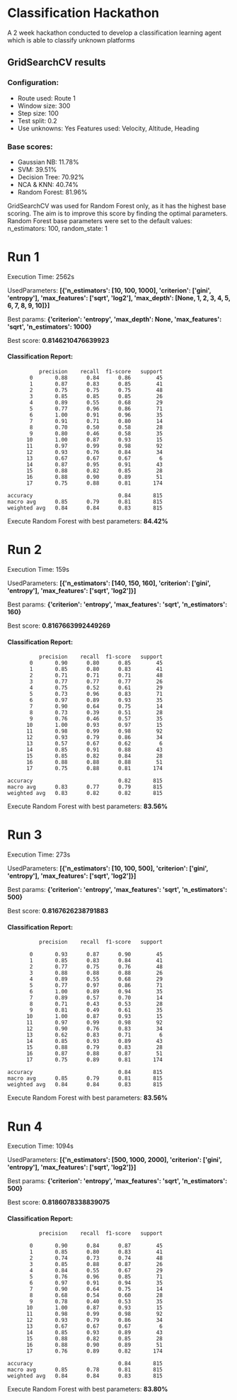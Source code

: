 # Classification Hackathon
A 2 week hackathon conducted to develop a classification learning agent which is able to classify unknown platforms

## GridSearchCV results

### Configuration:
* Route used: Route 1
* Window size: 300
* Step size: 100
* Test split: 0.2
* Use unknowns: Yes
Features used: Velocity, Altitude, Heading

### Base scores:
* Gaussian NB: 11.78%
* SVM: 39.51%
* Decision Tree: 70.92%
* NCA & KNN: 40.74%
* Random Forest: 81.96%

GridSearchCV was used for Random Forest only, as it has the highest base scoring. The aim is to improve this score by finding the optimal parameters.
Random Forest base parameters were set to the default values: n_estimators: 100, random_state: 1

# Run 1
Execution Time: 2562s

UsedParameters: **[{'n_estimators': [10, 100, 1000], 'criterion': ['gini', 'entropy'], 'max_features': ['sqrt', 'log2'], 'max_depth': [None, 1, 2, 3, 4, 5, 6, 7, 8, 9, 10]}]**

Best params: **{'criterion': 'entropy', 'max_depth': None, 'max_features': 'sqrt', 'n_estimators': 1000}**

Best score: **0.8146210476639923**

#### Classification Report:
              precision    recall  f1-score   support
           0       0.88      0.84      0.86        45
           1       0.87      0.83      0.85        41
           2       0.75      0.75      0.75        48
           3       0.85      0.85      0.85        26
           4       0.89      0.55      0.68        29
           5       0.77      0.96      0.86        71
           6       1.00      0.91      0.96        35
           7       0.91      0.71      0.80        14
           8       0.70      0.50      0.58        28
           9       0.80      0.46      0.58        35
          10       1.00      0.87      0.93        15
          11       0.97      0.99      0.98        92
          12       0.93      0.76      0.84        34
          13       0.67      0.67      0.67         6
          14       0.87      0.95      0.91        43
          15       0.88      0.82      0.85        28
          16       0.88      0.90      0.89        51
          17       0.75      0.88      0.81       174

    accuracy                           0.84       815
    macro avg      0.85      0.79      0.81       815
    weighted avg   0.84      0.84      0.83       815

Execute Random Forest with best parameters: **84.42%**

# Run 2
Execution Time: 159s

UsedParameters: **[{'n_estimators': [140, 150, 160], 'criterion': ['gini', 'entropy'], 'max_features': ['sqrt', 'log2']}]**

Best params: **{'criterion': 'entropy', 'max_features': 'sqrt', 'n_estimators': 160}**

Best score: **0.8167663992449269**

#### Classification Report:
              precision    recall  f1-score   support
           0       0.90      0.80      0.85        45
           1       0.85      0.80      0.83        41
           2       0.71      0.71      0.71        48
           3       0.77      0.77      0.77        26
           4       0.75      0.52      0.61        29
           5       0.73      0.96      0.83        71
           6       0.97      0.89      0.93        35
           7       0.90      0.64      0.75        14
           8       0.73      0.39      0.51        28
           9       0.76      0.46      0.57        35
          10       1.00      0.93      0.97        15
          11       0.98      0.99      0.98        92
          12       0.93      0.79      0.86        34
          13       0.57      0.67      0.62         6
          14       0.85      0.91      0.88        43
          15       0.85      0.82      0.84        28
          16       0.88      0.88      0.88        51
          17       0.75      0.88      0.81       174

    accuracy                           0.82       815
    macro avg      0.83      0.77      0.79       815
    weighted avg   0.83      0.82      0.82       815

Execute Random Forest with best parameters: **83.56%**

# Run 3
Execution Time: 273s

UsedParameters: **[{'n_estimators': [10, 100, 500], 'criterion': ['gini', 'entropy'], 'max_features': ['sqrt', 'log2']}]**

Best params: **{'criterion': 'entropy', 'max_features': 'sqrt', 'n_estimators': 500}**

Best score: **0.8167626238791883**

#### Classification Report:
              precision    recall  f1-score   support

           0       0.93      0.87      0.90        45
           1       0.85      0.83      0.84        41
           2       0.77      0.75      0.76        48
           3       0.88      0.88      0.88        26
           4       0.89      0.55      0.68        29
           5       0.77      0.97      0.86        71
           6       1.00      0.89      0.94        35
           7       0.89      0.57      0.70        14
           8       0.71      0.43      0.53        28
           9       0.81      0.49      0.61        35
          10       1.00      0.87      0.93        15
          11       0.97      0.99      0.98        92
          12       0.90      0.76      0.83        34
          13       0.62      0.83      0.71         6
          14       0.85      0.93      0.89        43
          15       0.88      0.79      0.83        28
          16       0.87      0.88      0.87        51
          17       0.75      0.89      0.81       174

    accuracy                           0.84       815
    macro avg      0.85      0.79      0.81       815
    weighted avg   0.84      0.84      0.83       815


Execute Random Forest with best parameters: **83.56%**

# Run 4
Execution Time: 1094s

UsedParameters: **[{'n_estimators': [500, 1000, 2000], 'criterion': ['gini', 'entropy'], 'max_features': ['sqrt', 'log2']}]**

Best params: **{'criterion': 'entropy', 'max_features': 'sqrt', 'n_estimators': 500}**

Best score: **0.8186078338839075**

#### Classification Report:
              precision    recall  f1-score   support

           0       0.90      0.84      0.87        45
           1       0.85      0.80      0.83        41
           2       0.74      0.73      0.74        48
           3       0.85      0.88      0.87        26
           4       0.84      0.55      0.67        29
           5       0.76      0.96      0.85        71
           6       0.97      0.91      0.94        35
           7       0.90      0.64      0.75        14
           8       0.68      0.54      0.60        28
           9       0.78      0.40      0.53        35
          10       1.00      0.87      0.93        15
          11       0.98      0.99      0.98        92
          12       0.93      0.79      0.86        34
          13       0.67      0.67      0.67         6
          14       0.85      0.93      0.89        43
          15       0.88      0.82      0.85        28
          16       0.88      0.90      0.89        51
          17       0.76      0.89      0.82       174

    accuracy                           0.84       815
    macro avg      0.85      0.78      0.81       815
    weighted avg   0.84      0.84      0.83       815


Execute Random Forest with best parameters: **83.80%**
